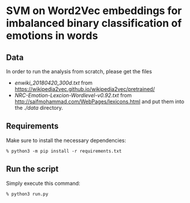 # SVM on Word2Vec embeddings for imbalanced binary classification of emotions in words

## Data

In order to run the analysis from scratch, please get the files
- _enwiki_20180420_300d.txt_ from https://wikipedia2vec.github.io/wikipedia2vec/pretrained/
- _NRC-Emotion-Lexcion-Wordlevel-v0.92.txt_ from http://saifmohammad.com/WebPages/lexicons.html
and put them into the _./data_ directory.

## Requirements

Make sure to install the necessary dependencies:

```
% python3 -m pip install -r requirements.txt  
```

## Run the script

Simply execute this command:

```
% python3 run.py
```

